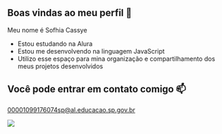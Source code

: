 ## Boas vindas ao meu perfil 💙

Meu nome é Sofhia Cassye

- Estou estudando na Alura
- Estou me desenvolvendo na linguagem JavaScript
- Utilizo esse espaço para mina organização e compartilhamento dos meus projetos desenvolvidos

## Você pode entrar em contato comigo 📫

00001099176074sp@al.educacao.sp.gov.br

![](https://media1.tenor.com/m/opEBWw0uddoAAAAC/umm.gif)
